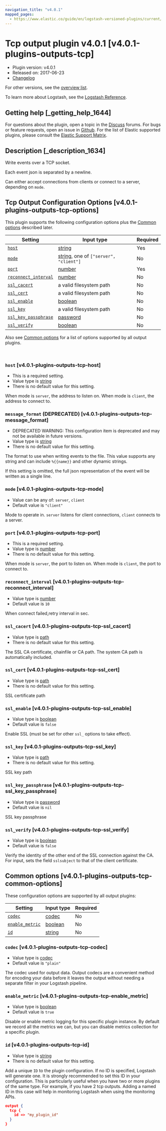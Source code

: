 ```yaml
---
navigation_title: "v4.0.1"
mapped_pages:
  - https://www.elastic.co/guide/en/logstash-versioned-plugins/current/v4.0.1-plugins-outputs-tcp.html
---
```


# Tcp output plugin v4.0.1 [v4.0.1-plugins-outputs-tcp]


* Plugin version: v4.0.1
* Released on: 2017-06-23
* [Changelog](https://github.com/logstash-plugins/logstash-output-tcp/blob/v4.0.1/CHANGELOG.md)

For other versions, see the [overview list](output-tcp-index.md).

To learn more about Logstash, see the [Logstash Reference](logstash://reference/index.md).

## Getting help [_getting_help_1644]

For questions about the plugin, open a topic in the [Discuss](http://discuss.elastic.co) forums. For bugs or feature requests, open an issue in [Github](https://github.com/logstash-plugins/logstash-output-tcp). For the list of Elastic supported plugins, please consult the [Elastic Support Matrix](https://www.elastic.co/support/matrix#matrix_logstash_plugins).


## Description [_description_1634]

Write events over a TCP socket.

Each event json is separated by a newline.

Can either accept connections from clients or connect to a server, depending on `mode`.


## Tcp Output Configuration Options [v4.0.1-plugins-outputs-tcp-options]

This plugin supports the following configuration options plus the [Common options](v4-0-1-plugins-outputs-tcp.md#v4.0.1-plugins-outputs-tcp-common-options) described later.

| Setting | Input type | Required |
| --- | --- | --- |
| [`host`](v4-0-1-plugins-outputs-tcp.md#v4.0.1-plugins-outputs-tcp-host) | [string](logstash://reference/configuration-file-structure.md#string) | Yes |
| [`mode`](v4-0-1-plugins-outputs-tcp.md#v4.0.1-plugins-outputs-tcp-mode) | [string](logstash://reference/configuration-file-structure.md#string), one of `["server", "client"]` | No |
| [`port`](v4-0-1-plugins-outputs-tcp.md#v4.0.1-plugins-outputs-tcp-port) | [number](logstash://reference/configuration-file-structure.md#number) | Yes |
| [`reconnect_interval`](v4-0-1-plugins-outputs-tcp.md#v4.0.1-plugins-outputs-tcp-reconnect_interval) | [number](logstash://reference/configuration-file-structure.md#number) | No |
| [`ssl_cacert`](v4-0-1-plugins-outputs-tcp.md#v4.0.1-plugins-outputs-tcp-ssl_cacert) | a valid filesystem path | No |
| [`ssl_cert`](v4-0-1-plugins-outputs-tcp.md#v4.0.1-plugins-outputs-tcp-ssl_cert) | a valid filesystem path | No |
| [`ssl_enable`](v4-0-1-plugins-outputs-tcp.md#v4.0.1-plugins-outputs-tcp-ssl_enable) | [boolean](logstash://reference/configuration-file-structure.md#boolean) | No |
| [`ssl_key`](v4-0-1-plugins-outputs-tcp.md#v4.0.1-plugins-outputs-tcp-ssl_key) | a valid filesystem path | No |
| [`ssl_key_passphrase`](v4-0-1-plugins-outputs-tcp.md#v4.0.1-plugins-outputs-tcp-ssl_key_passphrase) | [password](logstash://reference/configuration-file-structure.md#password) | No |
| [`ssl_verify`](v4-0-1-plugins-outputs-tcp.md#v4.0.1-plugins-outputs-tcp-ssl_verify) | [boolean](logstash://reference/configuration-file-structure.md#boolean) | No |

Also see [Common options](v4-0-1-plugins-outputs-tcp.md#v4.0.1-plugins-outputs-tcp-common-options) for a list of options supported by all output plugins.

 

### `host` [v4.0.1-plugins-outputs-tcp-host]

* This is a required setting.
* Value type is [string](logstash://reference/configuration-file-structure.md#string)
* There is no default value for this setting.

When mode is `server`, the address to listen on. When mode is `client`, the address to connect to.


### `message_format`  (DEPRECATED) [v4.0.1-plugins-outputs-tcp-message_format]

* DEPRECATED WARNING: This configuration item is deprecated and may not be available in future versions.
* Value type is [string](logstash://reference/configuration-file-structure.md#string)
* There is no default value for this setting.

The format to use when writing events to the file. This value supports any string and can include `%{{name}}` and other dynamic strings.

If this setting is omitted, the full json representation of the event will be written as a single line.


### `mode` [v4.0.1-plugins-outputs-tcp-mode]

* Value can be any of: `server`, `client`
* Default value is `"client"`

Mode to operate in. `server` listens for client connections, `client` connects to a server.


### `port` [v4.0.1-plugins-outputs-tcp-port]

* This is a required setting.
* Value type is [number](logstash://reference/configuration-file-structure.md#number)
* There is no default value for this setting.

When mode is `server`, the port to listen on. When mode is `client`, the port to connect to.


### `reconnect_interval` [v4.0.1-plugins-outputs-tcp-reconnect_interval]

* Value type is [number](logstash://reference/configuration-file-structure.md#number)
* Default value is `10`

When connect failed,retry interval in sec.


### `ssl_cacert` [v4.0.1-plugins-outputs-tcp-ssl_cacert]

* Value type is [path](logstash://reference/configuration-file-structure.md#path)
* There is no default value for this setting.

The SSL CA certificate, chainfile or CA path. The system CA path is automatically included.


### `ssl_cert` [v4.0.1-plugins-outputs-tcp-ssl_cert]

* Value type is [path](logstash://reference/configuration-file-structure.md#path)
* There is no default value for this setting.

SSL certificate path


### `ssl_enable` [v4.0.1-plugins-outputs-tcp-ssl_enable]

* Value type is [boolean](logstash://reference/configuration-file-structure.md#boolean)
* Default value is `false`

Enable SSL (must be set for other `ssl_` options to take effect).


### `ssl_key` [v4.0.1-plugins-outputs-tcp-ssl_key]

* Value type is [path](logstash://reference/configuration-file-structure.md#path)
* There is no default value for this setting.

SSL key path


### `ssl_key_passphrase` [v4.0.1-plugins-outputs-tcp-ssl_key_passphrase]

* Value type is [password](logstash://reference/configuration-file-structure.md#password)
* Default value is `nil`

SSL key passphrase


### `ssl_verify` [v4.0.1-plugins-outputs-tcp-ssl_verify]

* Value type is [boolean](logstash://reference/configuration-file-structure.md#boolean)
* Default value is `false`

Verify the identity of the other end of the SSL connection against the CA. For input, sets the field `sslsubject` to that of the client certificate.



## Common options [v4.0.1-plugins-outputs-tcp-common-options]

These configuration options are supported by all output plugins:

| Setting | Input type | Required |
| --- | --- | --- |
| [`codec`](v4-0-1-plugins-outputs-tcp.md#v4.0.1-plugins-outputs-tcp-codec) | [codec](logstash://reference/configuration-file-structure.md#codec) | No |
| [`enable_metric`](v4-0-1-plugins-outputs-tcp.md#v4.0.1-plugins-outputs-tcp-enable_metric) | [boolean](logstash://reference/configuration-file-structure.md#boolean) | No |
| [`id`](v4-0-1-plugins-outputs-tcp.md#v4.0.1-plugins-outputs-tcp-id) | [string](logstash://reference/configuration-file-structure.md#string) | No |

### `codec` [v4.0.1-plugins-outputs-tcp-codec]

* Value type is [codec](logstash://reference/configuration-file-structure.md#codec)
* Default value is `"plain"`

The codec used for output data. Output codecs are a convenient method for encoding your data before it leaves the output without needing a separate filter in your Logstash pipeline.


### `enable_metric` [v4.0.1-plugins-outputs-tcp-enable_metric]

* Value type is [boolean](logstash://reference/configuration-file-structure.md#boolean)
* Default value is `true`

Disable or enable metric logging for this specific plugin instance. By default we record all the metrics we can, but you can disable metrics collection for a specific plugin.


### `id` [v4.0.1-plugins-outputs-tcp-id]

* Value type is [string](logstash://reference/configuration-file-structure.md#string)
* There is no default value for this setting.

Add a unique `ID` to the plugin configuration. If no ID is specified, Logstash will generate one. It is strongly recommended to set this ID in your configuration. This is particularly useful when you have two or more plugins of the same type. For example, if you have 2 tcp outputs. Adding a named ID in this case will help in monitoring Logstash when using the monitoring APIs.

```json
output {
  tcp {
    id => "my_plugin_id"
  }
}
```



